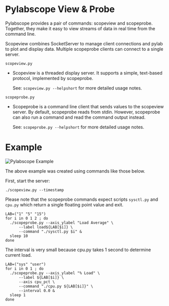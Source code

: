 Pylabscope View & Probe
=======================

Pylabscope provides a pair of commands: scopeview and scopeprobe. Together,
they make it easy to view streams of data in real time from the command line.

Scopeview combines SocketServer to manage client connections and pylab to plot
and display data. Multiple scopeprobe clients can connect to a single server.

`scopeview.py` 

* Scopeview is a threaded display server. It supports a simple, text-based
  protocol, implemented by scopeprobe.

  See: `scopeview.py --helpshort` for more detailed usage notes.

`scopeprobe.py`

* Scopeprobe is a command line client that sends values to the scopeview
  server. By default, scopeprobe reads from stdin.  However, scopeprobe can
  also run a command and read the command output instead.

  See: `scopeprobe.py --helpshort` for more detailed usage notes.

Example
=======

![Pylabscope Example](https://github.com/stephen-soltesz/pylabscope/raw/master/example.png)

The above example was created using commands like those below.

First, start the server:

    ./scopeview.py --timestamp

Please note that the scopeprobe commands expect scripts `sysctl.py` and
`cpu.py` which return a single floating point value and exit.

    LAB=("1" "5" "15")
    for i in 0 1 2 ; do 
      ./scopeprobe.py --axis_ylabel "Load Average" \
          --label load${LAB[$i]} \
          --command "./sysctl.py $i" & 
      sleep 10
    done

The interval is very small because cpu.py takes 1 second to determine current
load.

    LAB=("sys" "user")
    for i in 0 1 ; do 
      ./scopeprobe.py --axis_ylabel "% Load" \
          --label ${LAB[$i]} \
          --axis cpu_pct \
          --command "./cpu.py ${LAB[$i]}" \
          --interval 0.0 &
      sleep 1
    done


